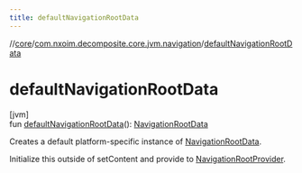 ```yaml
---
title: defaultNavigationRootData
---
```

//[core](../../index.html)/[com.nxoim.decomposite.core.jvm.navigation](index.html)/[defaultNavigationRootData](default-navigation-root-data.html)



# defaultNavigationRootData



[jvm]\
fun [defaultNavigationRootData](default-navigation-root-data.html)(): [NavigationRootData](../com.nxoim.decomposite.core.common.navigation/-navigation-root-data/index.html)



Creates a default platform-specific instance of [NavigationRootData](../com.nxoim.decomposite.core.common.navigation/-navigation-root-data/index.html).



Initialize this outside of setContent and provide to [NavigationRootProvider](-navigation-root-provider.html).




